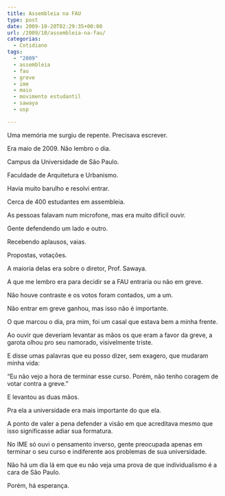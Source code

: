 ```yaml
---
title: Assembleia na FAU
type: post
date: 2009-10-20T02:29:35+00:00
url: /2009/10/assembleia-na-fau/
categorias:
  - Cotidiano
tags:
  - "2009"
  - assembleia
  - fau
  - greve
  - ime
  - maio
  - movimento estudantil
  - sawaya
  - usp

---
```

Uma memória me surgiu de repente. Precisava escrever.

Era maio de 2009. Não lembro o dia.

Campus da Universidade de São Paulo.

Faculdade de Arquitetura e Urbanismo.

Havia muito barulho e resolvi entrar.

Cerca de 400 estudantes em assembleia.

As pessoas falavam num microfone, mas era muito difícil ouvir.

Gente defendendo um lado e outro.

Recebendo aplausos, vaias.

Propostas, votações.

A maioria delas era sobre o diretor, Prof. Sawaya.

A que me lembro era para decidir se a FAU entraria ou não em greve.

Não houve contraste e os votos foram contados, um a um.

Não entrar em greve ganhou, mas isso não é importante.

O que marcou o dia, pra mim, foi um casal que estava bem a minha frente.

Ao ouvir que deveriam levantar as mãos os que eram a favor da greve, a garota olhou pro seu namorado, visivelmente triste.

E disse umas palavras que eu posso dizer, sem exagero, que mudaram minha vida:

“Eu não vejo a hora de terminar esse curso. Porém, não tenho coragem de votar contra a greve.”

E levantou as duas mãos.

Pra ela a universidade era mais importante do que ela.

A ponto de valer a pena defender a visão em que acreditava mesmo que isso significasse adiar sua formatura.

No IME só ouvi o pensamento inverso, gente preocupada apenas em terminar o seu curso e indiferente aos problemas de sua universidade.

Não há um dia lá em que eu não veja uma prova de que individualismo é a cara de São Paulo.

Porém, há esperança.
